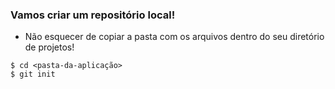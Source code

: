###  Vamos criar um repositório local!

- Não esquecer de copiar a pasta com os arquivos dentro do seu diretório de projetos!

```
$ cd <pasta-da-aplicação>
$ git init
```
